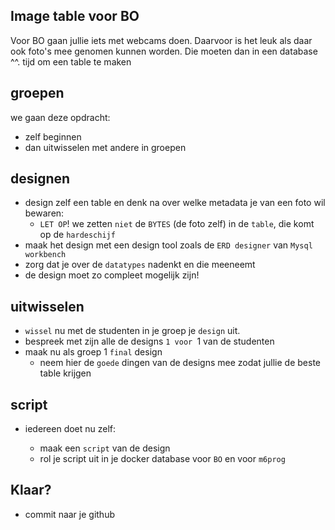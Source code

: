 ## Image table voor BO

Voor BO gaan jullie iets met webcams doen. Daarvoor is het leuk als daar ook foto's mee genomen kunnen worden.
Die moeten dan in een database ^^. tijd om een table te maken



## groepen

we gaan deze opdracht:
- zelf beginnen
- dan uitwisselen met andere in groepen

## designen

- design zelf een table en denk na over welke metadata je van een foto wil bewaren:
    - `LET OP`! we zetten `niet` de `BYTES` (de foto zelf) in de `table`, die komt op de `hardeschijf`
- maak het design met een design tool zoals de `ERD designer` van `Mysql workbench`
- zorg dat je over de `datatypes` nadenkt en die meeneemt
- de design moet zo compleet mogelijk zijn!

## uitwisselen

- `wissel` nu met de studenten in je groep je `design` uit.
- bespreek met zijn alle de designs `1 voor `1 van de studenten
- maak nu als groep 1 `final` design
    - neem hier de `goede` dingen van de designs mee zodat jullie de beste table krijgen

## script

- iedereen doet nu zelf:

    - maak een `script` van de design 
    - rol je script uit in je docker database voor `BO` en voor `m6prog`

 ## Klaar?
- commit naar je github
